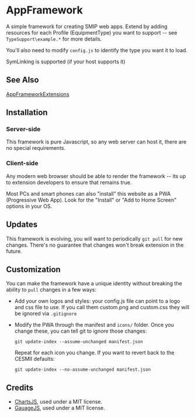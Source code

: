 # AppFramework

A simple framework for creating SMIP web apps. 
Extend by adding resources for each Profile (EquipmentType) you want to support -- see `TypeSupport\example.*` for more details. 

You'll also need to modify `config.js` to identify the type you want it to load.

SymLinking is supported (if your host supports it)

## See Also

[AppFrameworkExtensions](https://github.com/cesmii/AppFrameworkExtensions)

## Installation

### Server-side

This framework is pure Javascript, so any web server can host it, there are no special requirements.

### Client-side

Any modern web browser should be able to render the framework -- its up to extension developers to ensure that remains true.

Most PCs and smart phones can also "install" this website as a PWA (Progressive Web App). Look for the "Install" or "Add to Home Screen" options in your OS.

## Updates

This framework is evolving, you will want to periodically `git pull` for new changes. There's no guarantee that changes won't break extension in the future.

## Customization

You can make the framework have a unique identity without breaking the ability to `pull` changes in a few ways:

- Add your own logos and styles: your config.js file can point to a logo and css file to use. If you call them custom.png and custom.css they will be ignored via `.gitignore`

- Modify the PWA through the manifest and `icons/` folder. Once you change these, you can tell git to ignore those changes:

    `git update-index --assume-unchanged manifest.json`

    Repeat for each icon you change.
    If you want to revert back to the CESMII defaults:

    `git update-index --no-assume-unchanged manifest.json`

## Credits

- [ChartsJS](https://github.com/chartjs/Chart.js), used under a MIT license.
- [GauageJS](https://bernii.github.io/gauge.js), used under a MIT license.
